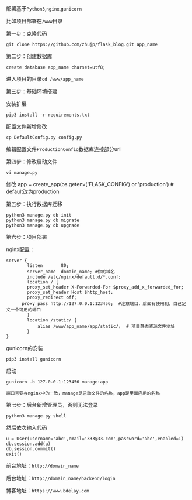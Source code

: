 
部署基于`Python3`,`nginx`,`gunicorn`

比如项目部署在`/www`目录

第一步：克隆代码

    git clone https://github.com/zhujp/flask_blog.git app_name
    
第二步：创建数据库
    
    create database app_name charset=utf8;
    
进入项目的目录`cd /www/app_name`

第三步：基础环境搭建

安装扩展
    
    pip3 install -r requirements.txt
    
配置文件新增修改
    
    cp DefaultConfig.py config.py
    
编辑配置文件`ProductionConfig`数据库连接部分uri
    
第四步：修改启动文件
    
    vi manage.py
    
修改
    app = create_app(os.getenv('FLASK_CONFIG') or 'production')  # default改为production
    
第五步：执行数据库迁移
    
    python3 manage.py db init
    python3 manage.py db migrate
    python3 manage.py db upgrade
    
第六步：项目部署

nginx配置：
    
    server {
            listen       80;
            server_name  domain_name; #你的域名
            include /etc/nginx/default.d/*.conf;
            location / {
            proxy_set_header X-Forwarded-For $proxy_add_x_forwarded_for;
            proxy_set_header Host $http_host;
            proxy_redirect off;
          proxy_pass http://127.0.0.1:123456;  #注意端口，后面有使用到，自己定义一个可用的端口
            }
            location /static/ {
                alias /www/app_name/app/static/;  # 项目静态资源文件地址
            }
    }
    
    
gunicorn的安装
    
    pip3 install gunicorn
    
启动
    
    gunicorn -b 127.0.0.1:123456 manage:app
    
`端口号要与nginx中的一致，manage是启动文件的名称，app是里面应用的名称`
 
    
第七步：后台新增管理员，否则无法登录
    
    python3 manage.py shell

然后依次输入代码
    
    u = User(username='abc',email='333@33.com',password='abc',enabled=1)
    db.session.add(u)
    db.session.commit()
    exit()
    
前台地址：`http://domain_name`

后台地址：`http://domain_name/backend/login`

博客地址：`https://www.bdelay.com`
    
